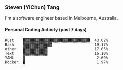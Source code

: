 ### Steven (YiChun) Tang

I'm a software engineer based in Melbourne, Australia.

#### Personal Coding Activity (past 7 days)
```
Rust    ▓▓▓▓▓▓▓▓▓▓▓▓▓▓▓▓▓▓▓▓▓▓▓▓▓▓▓▓▓▓  43.02%
Bash    ▓▓▓▓▓▓▓▓▓▓▓▓▓                   19.17%
other   ▓▓▓▓▓▓▓▓▓▓▓                     17.05%
Text    ▓▓▓▓▓▓▓▓▓▓▓                     16.10%
YAML    ▓                                2.69%
Docker  ▓                                1.97%
```
